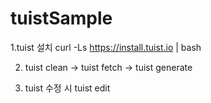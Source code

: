 # tuistSample

1.tuist 설치
curl -Ls https://install.tuist.io | bash

2. tuist clean -> tuist fetch -> tuist generate

3. tuist 수정 시 tuist edit
